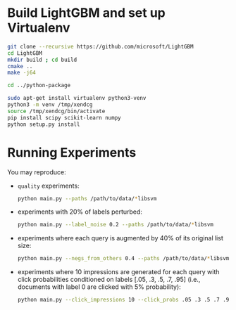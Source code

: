 # Build LightGBM and set up Virtualenv
```bash
git clone --recursive https://github.com/microsoft/LightGBM
cd LightGBM
mkdir build ; cd build
cmake ..
make -j64

cd ../python-package

sudo apt-get install virtualenv python3-venv
python3 -m venv /tmp/xendcg
source /tmp/xendcg/bin/activate
pip install scipy scikit-learn numpy
python setup.py install
```

# Running Experiments
You may reproduce:

* `quality` experiments:

  ```bash
  python main.py --paths /path/to/data/*libsvm
  ```

* experiments with 20% of labels perturbed:

  ```bash
  python main.py --label_noise 0.2 --paths /path/to/data/*libsvm
  ```

* experiments where each query is augmented by 40% of its original list size:

  ```bash
  python main.py --negs_from_others 0.4 --paths /path/to/data/*libsvm
  ```

* experiments where 10 impressions are generated for each query
  with click probabilities conditioned on labels [.05, .3, .5, .7, .95]
  (i.e., documents with label 0 are clicked with 5% probability):

  ```bash
  python main.py --click_impressions 10 --click_probs .05 .3 .5 .7 .95 --paths /path/to/data/*libsvm
  ```
